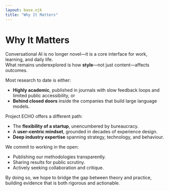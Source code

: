 ```yaml
---
layout: base.njk
title: "Why It Matters"
---
```


# Why It Matters  

Conversational AI is no longer novel—it is a core interface for work, learning, and daily life.  
What remains underexplored is how **style**—not just content—affects outcomes.  

Most research to date is either:  
- **Highly academic**, published in journals with slow feedback loops and limited public accessibility, or  
- **Behind closed doors** inside the companies that build large language models.  

Project ECHO offers a different path:  
- The **flexibility of a startup**, unencumbered by bureaucracy.  
- A **user-centric mindset**, grounded in decades of experience design.  
- **Deep industry expertise** spanning strategy, technology, and behaviour.  

We commit to working in the open:  
- Publishing our methodologies transparently.  
- Sharing results for public scrutiny.  
- Actively seeking collaboration and critique.  

By doing so, we hope to bridge the gap between theory and practice, building evidence that is both rigorous and actionable.  
